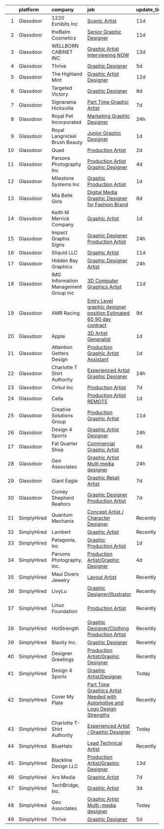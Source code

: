 

|    | platform    | company                               | job                                                                                                                                                                                                                                                                                                                                                                                                                                                                                                                                                                                                                                                                                                                                                                                                                                                                                                                                                                                                                                                                                                                                                                                                                                                                                                                      | update_time   | location             |
|---:|:------------|:--------------------------------------|:-------------------------------------------------------------------------------------------------------------------------------------------------------------------------------------------------------------------------------------------------------------------------------------------------------------------------------------------------------------------------------------------------------------------------------------------------------------------------------------------------------------------------------------------------------------------------------------------------------------------------------------------------------------------------------------------------------------------------------------------------------------------------------------------------------------------------------------------------------------------------------------------------------------------------------------------------------------------------------------------------------------------------------------------------------------------------------------------------------------------------------------------------------------------------------------------------------------------------------------------------------------------------------------------------------------------------|:--------------|:---------------------|
|  1 | Glassdoor   | 1220 Exhibits  Inc                    | [Scenic Artist](https://www.glassdoor.com/partner/jobListing.htm?pos=102&ao=1110586&s=58&guid=00000182627ae5b6b59a0dda1c1c4657&src=GD_JOB_AD&t=SR&vt=w&ea=1&cs=1_4d7bf637&cb=1659509598173&jobListingId=1008023121296&cpc=F4185FC643A1AEFB&jrtk=3-0-1g9h7lpk7jca9801-1g9h7lpklh4ej800-15527922810f0492--6NYlbfkN0C2ruSLbldHgJRxGqX58M4ekFWuaOJ1Xy3nZgzYPyc2K5DCdI3untnDGzvEr169cKZNgMJW2ztroVJfj03lEsLmzORnLC1o3jre0oAlCk2y7HVDXlcgyXFeh6MGMvw3-WDSZHbEiaj46qFxEGUDuNrlCJBxxVOXR4s51v1ewCrwASw4ewkWnoPMfk9Yo3QkYsF7AlaJE4xF1iGifdTqpMaO7NgYcJ9jHfOsuDY0mw_gHtw1XbVVKpZlh-G8wAq6WyPLzfIaISqt31bgSgWNiEuzN70aeOQUWbh2235eUDtnIrjJgT5CEtXJmJjzRHbJEBgnHPGn7tUn4JIzaxmRH40z0UlEtenRXB-OV3Nyd7eNXgb-IQvBfi97JtDeYLszceACA5rHMLJ8IKJWmPr_xrrWc4WCWaPeN9Js-Hu31QuUJY6qSJ1zFUC4S1VYQXrKtz5Pomc6SIeNJLl7ipAnKnxMOeVAKoo6sAs5jcfGloV_u6vIZZ12IynWbLkQ_NonJbg%3D)                                                                                                                                                                                                                                                                                                                                                                                                                                                                   | 11d           | Nashville, TN        |
|  2 | Glassdoor   | theBalm Cosmetics                     | [Senior Graphic Designer](https://www.glassdoor.com/partner/jobListing.htm?pos=124&ao=1110586&s=58&guid=00000182627ae5b6b59a0dda1c1c4657&src=GD_JOB_AD&t=SR&vt=w&ea=1&cs=1_405dee1c&cb=1659509598176&jobListingId=1008023270650&cpc=B076152010A3B66C&jrtk=3-0-1g9h7lpk7jca9801-1g9h7lpklh4ej800-3443bbd3b66a87f7--6NYlbfkN0CiwYZWsgeIGxaZVD9AijDv5Y8RBhHgWVXL7YNkINyxKjn7YTrqEzQwB_iyJwxxx3lTN6lrSZjncLtlQEJIM-o3RG-7AJazINih6hy0vg3xrkk_OT-XH6ntD2F64M9b1vJIjF-nYYsQQMLeoY5kzfmfaXFxzyRQlfy78UCbYsKhJsO5efnCWg0i4KKBz7W_F4ZuLUJc4ujsUlya2eUqp65QkS3vlx3Lr7qVVsPBF6ud6qpaCt7dwg4keUErRTJ0FIojF2V1rzlVpp0zkKXkojvXvtdNqGZUHRyd9GFxlGxbpgsFEvF8wBSTFer6wkA0__KD_TngkaK6IR4JjNrhIJ2uAEuaQBx89OEfLwtSNFQpHzSOmAOvtMBZVvON1dqzaSYCyFqPR0ZHnjqx7UcYqhd_Mat82egXUbZNIJcxRMWCzBwfY8J8LsuAC_YwMSKA4yr1d3-0T9MtUmhz4CN18hVle_0Oy3Itg8ZrwgRlVH73fU6VmS8Ygx9BOUANaJN7W94%3D)                                                                                                                                                                                                                                                                                                                                                                                                                                                         | 11d           | Remote               |
|  3 | Glassdoor   | WELLBORN CABINET  INC                 | [Graphic Artist   Interviewing NOW](https://www.glassdoor.com/partner/jobListing.htm?pos=126&ao=1110586&s=58&guid=00000182627ae5b6b59a0dda1c1c4657&src=GD_JOB_AD&t=SR&vt=w&ea=1&cs=1_23cecd48&cb=1659509598177&jobListingId=1008017552221&cpc=56C4EA4A1A191A49&jrtk=3-0-1g9h7lpk7jca9801-1g9h7lpklh4ej800-1847472463b781df--6NYlbfkN0AhkjNy_Xj15MaJT8SEVZ_cPLF5-iMt0WSLYnUgPquIKLZkf64LcCBhO6pe0Zxwsq0rnfcOMMPAOY6gpFHejSFos_A6OgFD4Epv7rL0UYgr051P9GyongRzFBdFh3SYtAfD8y0NmFOv44G4sCE4xzsWaLGOJQ25YJOiIhw5bp2r7gOF3HK9pQdhR1fpmSD2NU-doj4Xhb_1IVRn1uiJiLDsdgsmIHRw0R36WR04fA-SKFRSvZRVEqOCTJd6f86AFs5as-N4aAQievv2sssiMOxxkc42UAsxw0Z80ZaS0I9Q8PGSOo3937uQ5SdnLC_GMqtz964WaI3ffMzsisJ-L24g_Uql25SpxiniG68YFygwav5KYrCBVGmoX2HPKXF_Jp-D3FSv35NJDuahu8uJuh7OPEoNN8s_CBBFRuqlDHZ_Sdz-ha2pyIwbRAAhpmZZBpVsnaTGLvmCTCyyfkVbUex1kC3Iqv_u0mUtwYEpyv-2DrGAADGHxWiOGUUF1H2tnChkcrDtDn9aeQ%3D%3D)                                                                                                                                                                                                                                                                                                                                                                                                                                 | 13d           | Ashland, AL          |
|  4 | Glassdoor   | Thrive                                | [Graphic Designer](https://www.glassdoor.com/partner/jobListing.htm?pos=123&ao=1110586&s=58&guid=00000182627ae5b6b59a0dda1c1c4657&src=GD_JOB_AD&t=SR&vt=w&ea=1&cs=1_2ae17294&cb=1659509598176&jobListingId=1008035466939&cpc=723ADC3DFE402989&jrtk=3-0-1g9h7lpk7jca9801-1g9h7lpklh4ej800-9cab29ba34743680--6NYlbfkN0AYRhk3SNz_jDngUjYl3hk3qBCZ5g7cXemH5c8hp1qu5tttFD13BN7fOWiRydCvnVxxfPfuwkarW26YecTj_MRwPausoW-zaCq7XszQxZwF87LzcpW_gR3uj6rPV2otP5zTkZzv01lFfMW2UI1tL9EuaUQY9cogRmMxn1amlI70szzzumxtqaARKVlZO0bm5iM4otVmRT05cMC9njQBMzPx1F5Z_sdN7AL_SdGUEfcEOViJ0Xxg4MMZTQd3QKCTuFBwFz6mbMm4llbj7G5TIzjIkoOldvXb8DoQTyrYDgVuJxUzHknxUd2XfTwnWwvSPQWVfnO6AhaKf0X4tr43BeSgQswBfcbpSpQyS81C3tu7JY4-Td2YaNQ92_z86kZFR1Nwj0Al58xQHjyUgaHozTZMfU3VwKkOCJCludMtb-I0RsZ3thh9glcEh34EZA942ZDKMSLCko2d_-t3tdsXYoAc5ER2__8AVM319H3FnNMXY5IDVghdlM6GHLLcatjewVM%3D)                                                                                                                                                                                                                                                                                                                                                                                                                                                                | 5d            | Remote               |
|  5 | Glassdoor   | The Highland Mint                     | [Graphic Artist Designer](https://www.glassdoor.com/partner/jobListing.htm?pos=114&ao=1110586&s=58&guid=00000182627ae5b6b59a0dda1c1c4657&src=GD_JOB_AD&t=SR&vt=w&ea=1&cs=1_9edab512&cb=1659509598176&jobListingId=1008020364592&cpc=0F120DD93C91FC85&jrtk=3-0-1g9h7lpk7jca9801-1g9h7lpklh4ej800-97e7ceacd8238ba8--6NYlbfkN0D788tVLZnHYB2JKTLmCXo4PydfvtZKcdbYx6lxKaz3Imdx95jlIVm0OnuHO2Jw_5KYnwsw6zqlQHL1b9GqUOiUzoQT7RXcgfF1MGX-6tBFE7pzR7jzon6mOafBPxFiax4OJPMN2HyvYdjxoclwO_3degKD1qpN0XVm4PYnEPbla3xuHBukzWsGpGs-P-CLDgw80xA4aIOIaLO4WGiQ2W_avpBzioigPyvEi2d32prcLrnEicdgpKqXKgCs7hguBUrWuRmgwRxDtc4YuvmZTXfIimaSgzheqUQQoDaUtLgj6Nov7VJDipdQmby9w4gaBgXCa5m7jjqjts1eUuCUa83agp8hDXNwqqUpFC4DbaUxw8BAAcSlK7qAEgV1pfHLQQFFijL61KtfHpvZhOHdPhpqfFTQqozD86I96S7dbcXoHCOz53_HUeKDWE_s1H9KifWqoLIRekTRWC5hUZh8YEkVrmIRsANis3oKkSSfz1jDQjqJhw5T-2pMDPJKBF_U6nYaRYfT42zLoQ%3D%3D)                                                                                                                                                                                                                                                                                                                                                                                                                                           | 12d           | Melbourne, FL        |
|  6 | Glassdoor   | Targeted Victory                      | [Graphic Designer](https://www.glassdoor.com/partner/jobListing.htm?pos=125&ao=1110586&s=58&guid=00000182627ae5b6b59a0dda1c1c4657&src=GD_JOB_AD&t=SR&vt=w&ea=1&cs=1_d6f5a2ed&cb=1659509598176&jobListingId=1008027612829&cpc=82B3195DA92CAF92&jrtk=3-0-1g9h7lpk7jca9801-1g9h7lpklh4ej800-61d317a2578578b4--6NYlbfkN0DeyJ4CP5CzwT7broxeUwKBt3co1QwKwWitRQqJu2WRZ_kKpMlMYLC_3yQK_Zet9srzKWjMRlglh8Tw_Ypigr3SXDKyJoKeuSG5dBXiAsKhSkuO6wsI8JyKbzEfwFX1lQf9Sg7H0wgWsaEo-oX_btf-4baeR4GGK8J3mqFuoO3NyrxLvTWxzNUSKSwS5ol9j-2iQqf467zfLrwlQghO4gPG0__MGeOXDPnNPUhlm5EGN3djAC-ez7BwgW0cvBBbHTpQoRCu6z_731iThKVX0UEk-fdl2jyDf6_nQNp5EOR4FFTBqdlaOa4Qp68fVU6hzdhryQrKgrYPSINXs1d7riFpDLzRuce_4wAPM5XH-aTNnVL9eb52lOirYCfxkRJHWpoi3nz6jS7knO1CKs4sIF8qjk3BtioHpmBTCwX3U_eoFtr-TWG06h4pFKaX2pu7VDlHosSeZMpQuvm1s8Er7xGre2Tvl7PcXODo-f0HzExg4U1DDKxec7qI)                                                                                                                                                                                                                                                                                                                                                                                                                                                                              | 8d            |                      |
|  7 | Glassdoor   | Signarama Hicksville                  | [Part Time Graphic Artist](https://www.glassdoor.com/partner/jobListing.htm?pos=119&ao=1110586&s=58&guid=00000182627ae5b6b59a0dda1c1c4657&src=GD_JOB_AD&t=SR&vt=w&ea=1&cs=1_ac56c720&cb=1659509598176&jobListingId=1008030878739&cpc=6193B0C32834B022&jrtk=3-0-1g9h7lpk7jca9801-1g9h7lpklh4ej800-c93e7d024d529b50--6NYlbfkN0BHIfC1zsKGIu0R3teaIu8liT7fbRNLaQeDQfcPJweUK9FtGyWMTNeD2LO0WVMMVCNy5aiDBwv7OHdWO0iLy4HsR_uRmgVgAfcclMtNUZL5QOK1eTiWPf3boEF5YrKNm5S1C4I3NBzqQXsPCj0kD1w_6R4GNE5z8Kmnj-IpUhpsCY-3aDWFfuq36sxQ6tUaZDkHYxe9M5OV1wxIlusizkZPmWQLxErAed_Z7bnUNUG-Yohu6s1bbKepqoeDmWeS-_9ZlEXCuJsfZHqKUww4mlU3oY5Rf8iHQy-XrPV6a5ipeJKmHzqex4_9AlG3pAo4zUPaWcOZ0ZGkVWBfk9Glj89vaCmXvwJ1pka-QkjCihGgDPLGuO-_t6DEh-aVUhX8lcoQV9wIkp0JW4615pOlDzBBFTPaqP7A-3NVOxl4sOuihf6BRBL_asRWIlh0i-EQs8g2_PZWhzR-Hgya3JBjTU9IddG-nWDeo8JjeW_ngdOm-SbfGk5GWf13xLQAAYwf_rY%3D)                                                                                                                                                                                                                                                                                                                                                                                                                                                        | 7d            | Hicksville, NY       |
|  8 | Glassdoor   | Royal Pet Incorporated                | [Marketing   Graphic Designer](https://www.glassdoor.com/partner/jobListing.htm?pos=115&ao=1110586&s=58&guid=00000182627ae5b6b59a0dda1c1c4657&src=GD_JOB_AD&t=SR&vt=w&ea=1&cs=1_c05e48b3&cb=1659509598176&jobListingId=1008047829910&cpc=87034903B3AB482B&jrtk=3-0-1g9h7lpk7jca9801-1g9h7lpklh4ej800-f376e0bedf975cf0--6NYlbfkN0D0ZqxdZg2TwcIemQ4yr89eGinLCR7bn2QHXosobzuZIHsiSwugb_1pwPQhHY6SwGhAlzKlZ0HCpAn34pxtFPkXaaMkSF_pngrcaDkHJzdCL57kjTPO0H0E2Qcq8owAXHpTDGNDxi8HLOzpvn2pzCOUmFDZIl4dsAAD99atfeKu-amoLHdYRUdHY1fO-_6FEi97BWLHnASJku6uXXcBEhoSRMydYuzbnwY_pqmwo6Og45twKZQF9hNrVOVm5cMBY1p7k0Iynw5LlNiHgpmVNeCG4xK4i255SLTRLTx5vc8DroynPZwHGszbpTy7_WQKj6NOzKEIqpxZBB0j2f5lw_O0dWVMRX-ZItnQH749VSIKTNfg7Xa89CraRsOHUDx0HNRfdNGc8N-g9H0qZd5y1c-XYAyaFghfuE3Po6f8VZO5fglBvW3U8P_0vi9HePVavvwOD5lRmbaICx0WejnSTp__h8G3y5TG19QBdeM9diiuqz9zoqrv5qnJT3GGAzZNAUv595DcKAiCDA%3D%3D)                                                                                                                                                                                                                                                                                                                                                                                                                                      | 24h           | Hastings, MN         |
|  9 | Glassdoor   | Royal   Langnickel Brush  Beauty      | [Junior Graphic Designer](https://www.glassdoor.com/partner/jobListing.htm?pos=128&ao=1110586&s=58&guid=00000182627ae5b6b59a0dda1c1c4657&src=GD_JOB_AD&t=SR&vt=w&ea=1&cs=1_d33cf524&cb=1659509598177&jobListingId=1008045002325&cpc=DE56C24FF6DEC286&jrtk=3-0-1g9h7lpk7jca9801-1g9h7lpklh4ej800-421cbe952939c798--6NYlbfkN0BpE-cAQ5W3YA-r2UOG4w0-H5Jb_BoUWZJSJyhMu0PMY1SwZdU3k5qf1ZYQ-yXwxSs0iKPWV4IZNRz0iiLHN31d6WCXP7o2GtapHUV2QJ63hgmEax7XwaYMq0RB60QeCrB7JIqvD5tjYqVkKP4dQQdsPdpWj659v2Un56dbbeuh14v8qTBC2JYFTL_imgQzAIQGT3wcSekoxOPUysjZ4GvWRLZPX27GKFPqTTY5QOBkiwG35GtKDs3v1cePMNCHprf9SmQBlbeYX-haizCxu-X6Xi8y0r9-fLTSvuL_kePFfMnO-FzEuuoHmPJNhKG-m9wOjf5pjEKGyGs4a0MUMAQedziZa4wEi_JHt2KLP1B8AROMJBctesssieS8QpRnzQGTF1_txL4QXASxPxd4C0o_3nsqebm57YJOwYmvfYeHeZZ2zRKVIABvCoPo99lIUm_qU13nJ2O6YsNmLogsdAGFqYgO8Iz2Hp78tj9fHorqNXy33F07IaKJPhUrd8e4L48%3D)                                                                                                                                                                                                                                                                                                                                                                                                                                                         | 1d            | Munster, IN          |
| 10 | Glassdoor   | Quad                                  | [Production Artist](https://www.glassdoor.com/partner/jobListing.htm?pos=122&ao=1110586&s=58&guid=00000182627ae5b6b59a0dda1c1c4657&src=GD_JOB_AD&t=SR&vt=w&cs=1_e5654079&cb=1659509598176&jobListingId=1008041819450&cpc=C19BE7EA145E205E&jrtk=3-0-1g9h7lpk7jca9801-1g9h7lpklh4ej800-8859edd289c45d7b--6NYlbfkN0C0XETh_9p0hFVWodd5b4yyhLbSJ-n_97YuXeG9ZsPyAO_rZ2JpYdwEW4NahdWVej-27N7KMEsr4Dzj_Vw1Qk6hqdpzHOnyJVRNj0Vc8SECqPp0Oh_PJmsPCNqTLrvcbj8SVy3hzroR30XTSmhkxz-rECkhbxcVAx-YGrOUYbyIqEFDO0Wo7xFIFG-l9Sjmo7YYY9rjm79UkZNbuDFju-QOwDHWHy_1h6PYRAz1uDhDOrWdKqyJSDHlwLSsBeeaGxdvGP2FiQ2SkaLToE6Wh34ciD_W1xxB3vlIdvFdTVsPdmAmmnC68oHr-8VsKZNL4_NZJJwknWbYzZOZ-0OIDr02ZWNzJrntJBDqOTDkNhNGkF-ssa2m8gSnR02lNuXsBLn4Jq8zabyPXDahCrFp_tXjj1YtBfiUNMBGBl_sKBn5YJLp_SxCiTIkc3RmMCuZ7wE%3D)                                                                                                                                                                                                                                                                                                                                                                                                                                                                                                                                    | 2d            | Boise, ID            |
| 11 | Glassdoor   | Parsons Photography  Inc              | [Production Artist Graphic Designer](https://www.glassdoor.com/partner/jobListing.htm?pos=103&ao=1110586&s=58&guid=00000182627ae5b6b59a0dda1c1c4657&src=GD_JOB_AD&t=SR&vt=w&ea=1&cs=1_38915e29&cb=1659509598173&jobListingId=1008038504433&cpc=48773C01E6E37955&jrtk=3-0-1g9h7lpk7jca9801-1g9h7lpklh4ej800-eb25cc83297a20d1--6NYlbfkN0BnenfVSzJlt4KgU61p4wQVeCeKogbFQBeeiW7PkOJm0acW4_fbQkLu1rXiFt6WFZtmKJN2A9iGw8MXrhpndwSEAIbsORCIWpCqylZwUlDm_d1o1HinILGF6M_VLxRV_KSaNt7hhlvwIVpjbkaPY8UsZXjSSZFGI9sgTkH6jDLYNC8heKMOJr2sitmOpDr-C5Mq4vYOdHf6yB95tDjslQaanYX4w1iytbwXK35dWAhcWHfzOJs3yFUmRUgNlb8fMHAdHMMPqAJGAKR4ENrxwZAyS9unMlVJx_8LOdVYeHoIQw2uctovRoX3bbUIJIJ5W2UOF6Bhtvi-V3ke2o7gmHXTBjZ17_QWlAwUi58kL5jrGKc_j30j-GUY6J5x8xFEunrR8nVOP4imz88oa9t10QNYSvD8x0veqzZm9a6XUDcpammVOhLEozBU0cqIqjd1H1GyobsEL6KOfVlOYXdZ17DL3GW71n67NMM-6qQ4IwldgEufxOdYV_ct5hcBNPnABG6Ar-5rlRUFcnNsYPhceRuf)                                                                                                                                                                                                                                                                                                                                                                                                                            | 4d            | Wenatchee, WA        |
| 12 | Glassdoor   | Milestone Systems  Inc                | [Graphic Production Artist](https://www.glassdoor.com/partner/jobListing.htm?pos=106&ao=1110586&s=58&guid=00000182627ae5b6b59a0dda1c1c4657&src=GD_JOB_AD&t=SR&vt=w&cs=1_852338a0&cb=1659509598173&jobListingId=1008044966222&cpc=D5E11A5BC695825F&jrtk=3-0-1g9h7lpk7jca9801-1g9h7lpklh4ej800-ef3a9f1db4b67cfb--6NYlbfkN0DxLQmwTxWSHoiYyq-hArKwlvHyemWs7P-yMc84Z9eZo2mmlymjku324fUlSHJAvMJalyc8KZqOEAdM4AFAOeXa9oeLXberIsMXj99uW3rgLKCkbSVbiR68gifXaFmuiHtx_ENpaRRiOj5LWQzmAgCUa_UiYXp2rY2hVZRnhjXP8UPeXqApWRO06e0JcOkWyxMtyp2MjnSFO7yBqEiB_Iq7xKu5yr-LKKTBBbm6DwUfgOty2epyXqx9pHXtjDX2p0s9TEW0Mh-Sf5RYIkzEjd7QQvbQeCWHcb0lEggfUSMzXxN6UrTRjbtYL_HhPD6d8CIESruJC83_hh-Y6fFTle8CzbDirPk07Ya9ZXN553A8YwKikjOTYjN1GgGetRj8JMetmg6e-TYoKle6aNhEtyVzzYajp-MZKtj0lFahG9BJLdtlMQ30fNYN1t24TrodIwSiBvYfQydzH5OT_gxfK6RstNQ85ZZ-qoLuaWR1BZG_0FmPRV6PJ2jNtbX6N52osFixbgmUN6x38GYDPdiF1pho5bE4pGBk8bkzLWc9JFsGjEWd0GXpb_xMU5S9uH_cpuLtzvUSTJFKLxGHSYDf9632Xz96aoXHfs1rOhSTnbuK9EkYbq-0Ay4s23htknUF-S0upPagHABslNuYFh6RJsq8_-MVCpOzoOM%3D)                                                                                                                                                                                                                                                                                            | 1d            | Portland, OR         |
| 13 | Glassdoor   | Mia Belle Girls                       | [Digital Media Graphic Designer for Fashion Brand](https://www.glassdoor.com/partner/jobListing.htm?pos=127&ao=1110586&s=58&guid=00000182627ae5b6b59a0dda1c1c4657&src=GD_JOB_AD&t=SR&vt=w&ea=1&cs=1_3d39f8d0&cb=1659509598177&jobListingId=1008028034846&cpc=DE56C24FF6DEC286&jrtk=3-0-1g9h7lpk7jca9801-1g9h7lpklh4ej800-41a3028e3aee81b6--6NYlbfkN0AseM5rxgKJoSIDrMBQslZUW55R_DY02xnG8otlUK0z8ZnNcznADIO6mS6bb_QNc_WD7LvQqsYMWx91k4luMmSy7TTdNJZVaKCnyIwvTefaP9TmlAzmOe1JDwc59yzX377Ujs7PP9U5mbvX1x4qN3VE4aQlhplM55Qza6NqSDSTdxkJfGN29TuCVJrQ-_jG-5xugkn5Zr8ekYOe-KoLuLmhbZh9JGh9ZZ7e-_uWnW5BcQtsQIDJWoGdITm6U80wOHBxQVGvUxdx_Dl6x3-rubLIWqa2iAjy30VAWHUcZiezeVYmz6EYBRKe7kTiqcfXyfe6GgqgMjPmeVj0LnUryE3iYRbYV3sWYBs33J7XR75QtjX6xpTaYBpb3EbDppIK5wlIKe1DLbJwzDlE3vwtmmE8t5YJNAWGotmcuZqqTJM-52m2ndmStFxY4ZfnbMFR9AbjiI4e1JyKG2G6xVqlHzzNSm5053YkHUmHk9P6ZYwcxXTOQctQqOP-rZ97kjQODHzSZc-zku6R9s4EOfmd9SpynAhABpHwKg0%3D)                                                                                                                                                                                                                                                                                                                                                                                                | 8d            | Hallandale Beach, FL |
| 14 | Glassdoor   | Keith M Merrick Company               | [Graphic Artist](https://www.glassdoor.com/partner/jobListing.htm?pos=110&ao=1110586&s=58&guid=00000182627ae5b6b59a0dda1c1c4657&src=GD_JOB_AD&t=SR&vt=w&ea=1&cs=1_e103daf0&cb=1659509598175&jobListingId=1008045012417&cpc=64DC0C913FDBAADD&jrtk=3-0-1g9h7lpk7jca9801-1g9h7lpklh4ej800-fbc22cf0e636a602--6NYlbfkN0D_KRozbKJx95I3LRYgbj09bqBDFeyQG4s8tCOB31p2DGPWouQo4S-5NX1BSA2nTw0_ORWVUgjJc-S8yLWhZu5_ezP_hvw5DvfVCLJ5c83nZ2PfVdzERVvzMldKWAupD5ygP6FzbIWw7vSB70agLNT0fBZMU_3MBSvYtHRCFNWdwXNNC92D3QOPF5qqy8-MpPkrJFGT8kKqwBNWdwPa-hk4CF99YBbUZWFWebV-QLi2kN0nPpqeFWyHpuxYBklxwiMxlzHO69qgL3ajzMk_esumUByNFcf0mI6sds3U5KCqhvWp0oLcXZVy1Usd6BpPCtyGbofQMylELu3a-gZjF-nps3qz59Tb9tT-3_070RduN8dJrXBF3Q-uIWfFwr9kf-SvouL2WdsOQ4PihSaUb_KFQd3M4H49bVJcthJBhvJgBIfcltxBpAWuZ1ghVX0ab0hpkzBTe0VPPV4PlC6bgSOMfr47mXgj1WuHE3qKar9-ha8bP_omAuOP418V6aksFL7W3bzHajn23Q%3D%3D)                                                                                                                                                                                                                                                                                                                                                                                                                                                    | 1d            | Sibley, IA           |
| 15 | Glassdoor   | Impact Graphix   Signs                | [Graphic Designer Production Artist](https://www.glassdoor.com/partner/jobListing.htm?pos=112&ao=1110586&s=58&guid=00000182627ae5b6b59a0dda1c1c4657&src=GD_JOB_AD&t=SR&vt=w&ea=1&cs=1_ad2685e5&cb=1659509598176&jobListingId=1008047254016&cpc=F2E91DB1AE7076E1&jrtk=3-0-1g9h7lpk7jca9801-1g9h7lpklh4ej800-6827ab9b96f30cef--6NYlbfkN0D0ZqxdZg2TwcIemQ4yr89eGinLCR7bn2QHXosobzuZIHsiSwugb_1phX4OWj_5MLF2JF0cOZgnkBhVaPfpgBFv9Zn5fyih-c9u2Vh1j1YWQ-poM38hu73hl6j5HRzmozlt9IQJNcNfvDsCnCypCuy7ekk_fQkn-uOgdoApx4RN8J0ouZm12UTcngQLJAsZo7WNmOV2Z3R_ywEn7dm0mjY0c_4nmM3S-mwxV-me3DU65pk45Z6-_KkRrz7EIPOnsHS5j6D2dkTNDDWfnoGhXkoxRiMvVZKBSh6d2-K9_y8VjtF9eTqGp1quOitrewwZsYa29GaFOOIltAEi0eTdjdb1mhvO1VHobumduAztzfh2qJGI9IiZeRc5vq-Di_LxTlGKncCXvTpdFAcXP4G7AIkvKsRXSJfftQN86SsM26dhJYLI14ptmQqyNYczidTjBPpBD74-zf7eJ776BSTwKJs1mUE3khxKcMDgAX06jWMRPL-u8HHiLVzjDT_oVzcM150xTT9mKrl25g%3D%3D)                                                                                                                                                                                                                                                                                                                                                                                                                                | 24h           | Seaford, DE          |
| 16 | Glassdoor   | Sliquid  LLC                          | [Graphic Artist](https://www.glassdoor.com/partner/jobListing.htm?pos=118&ao=1110586&s=58&guid=00000182627ae5b6b59a0dda1c1c4657&src=GD_JOB_AD&t=SR&vt=w&ea=1&cs=1_75812ac6&cb=1659509598176&jobListingId=1008022929441&cpc=853DEF62E69EE75B&jrtk=3-0-1g9h7lpk7jca9801-1g9h7lpklh4ej800-49c4cd4ee58b5291--6NYlbfkN0AxL4XJCSIpkSFElQoc1KUzmDHVTJiB4qhk3U5zkziJ5O5ZdAoPxm96k4FNah-_rkoB47EePcl73HgMX4DaSvPRfcoDCXeADc75_40atIoZkpNTCI-SrSYYv30JtvxfoJa5kgHsPbEmQm9xe2-lDg0DfBzpb2Q1rWsJ30z-iIgCETE1qxe0yNM0ZOuXiQz3P6y0oPSIA9d2C_5lQwQ-9nUgK6H1ImrFGRMwJuTEvkm9kZQLYz48Q0A3qYG_8rWqczVyZEV7qEeOEugzSG0dPRFnJKbQ5IF1GsYfX7KSi8jMqT11hA6YF3UAaQtyR3i0agzEfJSqHHyuiferYgXGmnrZg4Z8w5_1PeMQQ3hLMs8dCEK3ZA5JJq77o7twkr3EDZtMxwsko34O5rL_47ZlfG01AWnZEcqssEsXBGJ352gPs2JuoCH5od0IXS59TmkgWK2PqEvkbWcCwySAM92mOtI2PTPrDJY_ieEU85E1f_7FMFoVmn90-flJZtZTQmlkSu4%3D)                                                                                                                                                                                                                                                                                                                                                                                                                                                                  | 11d           | Dallas, TX           |
| 17 | Glassdoor   | Hidden Bay Graphics                   | [Graphic Designer Artist](https://www.glassdoor.com/partner/jobListing.htm?pos=108&ao=1110586&s=58&guid=00000182627ae5b6b59a0dda1c1c4657&src=GD_JOB_AD&t=SR&vt=w&ea=1&cs=1_135d3a45&cb=1659509598175&jobListingId=1008047414359&cpc=2C031D2D3FF29DE7&jrtk=3-0-1g9h7lpk7jca9801-1g9h7lpklh4ej800-8c0ac20b4341c164--6NYlbfkN0DdNONLqhA8z6QrX6vw37qu8cGScUjPKwqVQr3YAsb4-0eBp-RYgg9wYOXF4sArEEOitpInzMlyS62yaJZ4xN3YsopoFgHSmMjV6Dsc3wpTtk5_fdgNWVKYhJS0evgqeRt6ZZ-Mmy7gqBmbImx9jRWN4IftTQaDv7VAr_0bomTf5I2-xwjb9TYswaplrs0W_sUH5Y-uqodx8eYw1RRqBN2ZbyFYjNHDI_jN-WjtzRCh_XE5lNAzgugz3pjnV-MPK7_MbJZFu0oQ2B17VLuHxxeAJpODnOgWHpt03DBO3DZFg3ZHH781X21UINqCJDxdR3woJeN0A8Di4-hScYJWOiFu4u6s2-hi9pUVZyLUszzrfK3gExkH60OozEDpAbqlGWiyqFkQTCExWfHi5nMvYP_vVcYBQOJDlv3s9I71A_EtL74lkiuLYSlNf9axPC8ansEfzzcR3siljtB16Y8rFQUdPRDkS1wFSrSJw4Iuw8Ww5xqfiztfBuH2szDxQ5oEKmld4a996tAcbg%3D%3D)                                                                                                                                                                                                                                                                                                                                                                                                                                           | 24h           | Hayward, WI          |
| 18 | Glassdoor   | IMG Information Management Group  Inc | [3D Computer Graphics Artist](https://www.glassdoor.com/partner/jobListing.htm?pos=130&ao=1110586&s=58&guid=00000182627ae5b6b59a0dda1c1c4657&src=GD_JOB_AD&t=SR&vt=w&ea=1&cs=1_2a4e2e8f&cb=1659509598177&jobListingId=1008022807510&cpc=47CFDC01B3F81FAC&jrtk=3-0-1g9h7lpk7jca9801-1g9h7lpklh4ej800-7f6d195b4dba2fdd--6NYlbfkN0AMhsVczhfRc-c_pPFqVtvs9dldDBMY1edscyUrFj36hsfJ8qpudNUIQAn_KP9AjUwSWQuXB70ZiuW7K6DnWrfWLQyfQA0-qH9HO2X_GMNA4Jgs-paLIG8nFpdHVmsy8eelTVoRwxRi2aLHy0OmRyk3W1Dogz6lAW6TDW51g4s1m3UYgz9HeyyHZSivGe6dLFPIx_QOe-Rr0XAiPzOmJWFVRxaDkXgbFssMXsVfaIP85HTKUPeSUvJeK5z-70Z6vCeFnDQvdUohESbeNvFC6UFg7zL9rs1_K_aKma-Pi_TvutnLwXHeYxK8Kve84oVPDh_iM9IbPwwU6_FLS-U5AHkOHnCnirv99mrDkAzSWIKSRFyagXCLLIjAB79f-a0CzIAJsiPh2I3ezfEVmrqJ-IePySDTSghe17ftHbyHhUiN_iIipM6uUGqOgdAg30FtAcPPOEzmG4eLuYzKXES2CWhrfmgnc0Drc93WOUDiRyU4NzhVmmNhbceSS7kb7XjJTrc%3D)                                                                                                                                                                                                                                                                                                                                                                                                                                                     | 11d           | West Mifflin, PA     |
| 19 | Glassdoor   | AMR Racing                            | [Entry Level graphic designer position   Estimated 60 90 day contract](https://www.glassdoor.com/partner/jobListing.htm?pos=121&ao=1110586&s=58&guid=00000182627ae5b6b59a0dda1c1c4657&src=GD_JOB_AD&t=SR&vt=w&ea=1&cs=1_71120381&cb=1659509598176&jobListingId=1008025988985&cpc=D69957E0862862E0&jrtk=3-0-1g9h7lpk7jca9801-1g9h7lpklh4ej800-d2979b3f26b1df50--6NYlbfkN0Dbo69YVAhkqAafibtWW5cFk6HfJHY6n59WdxZNNtvI-vt7pmYOFDD_td4dDXJSpaf3PIBa60X3EWcTdICfkjtTV3Krcyso4mAtQ1rhviGrXCfnz8OuzJRAJlMJRaCK81CHXPiW3k-lZ2T8sU7lFSZ9GnTNzRwCBgUpWJtDaCYk_A1EuYANnAhURcGjIY8AoEOzZRzWneiWWJFyV-AetfxlLD4w2cuLG7dPYRWba-lKtJaG-EW2Kso7C_pBdXxLNAjB2Uh2imRrbRJ3e6xI26sjctClnrEBMVcJuufftGw-GLaWz9LahtPntwxrpTvcCYt8ICDn1a0PqaF37ass1joWAOUIsWvk6C4aR2yyvfTxSLnrB8u7R2BomjM6BYlSwmbHbS5DoT38KqI4AFif1mV_lZqnK9218QwHny9DlCogCoZ6D7uC1-skrn0OlgP_Z4HcnRlJL2M55XRfxxeifq0hYoH2YfAhpHuH-p22r7rowlyfuHW4Vna01Ft8oVGXFmUxvUnfJ4wBGDDgcn9bX5wv8i_cY9rdPDIw1n0P6fRCPOUYmSUCGEEjjXMQrH7_0kE%3D)                                                                                                                                                                                                                                                                                                                                            | 9d            | Las Vegas, NV        |
| 20 | Glassdoor   | Apple                                 | [3D Artist Generalist](https://www.glassdoor.com/partner/jobListing.htm?pos=129&ao=1110586&s=58&guid=00000182627ae5b6b59a0dda1c1c4657&src=GD_JOB_AD&t=SR&vt=w&cs=1_55ea658f&cb=1659509598177&jobListingId=1008043315424&cpc=F41FEAB56D215062&jrtk=3-0-1g9h7lpk7jca9801-1g9h7lpklh4ej800-1b9bc4abaa9c16ec--6NYlbfkN0BvKrLyj5gPmtZO9T8euul8TCxuuKNOtzRJOomxnwSEodTz2Bc-sPZlt2Zgji_QUXFzD7dtomGns_hR7wA5qROeh1D0sSdCcCTzAlkilmqfzZjf8ww35AV-QWcUoZrGI3Q6Gqv4YHd7SsjDwQNLX9uhCDLZdnCczIOOBDLWL-Pr7sDpjdXpMSqTiIprYSYRmqsMjZa3pOWvZoI5G568R6y0SwzFD3F7fYmO2wpQSN9CMaLZvvjX03KEbkK-UNaqV60LoOcxwVFNRDdOpWM3YRS0pVEqKWMP84Ezt0jU0EGA7Ev4wqxUUnbJBnbz4DycFBESHssQH9L0Pkn_MnA60sGt6Xxf-s4d2wV5x0Y2756_Jv4Y-_hvyGgI8UfoqaU6Zt4p91eT17voybP0I6U_AmceBpyDhFqpvWBiRhbr85ebTE36RdY0KLsDCgdAOyfbpnpP51GvHp9qHct8PWllOFhOVjlMlymkQpELinMYTt5DEJ882J7UxBxiVP-0RavFoj6RuEg799NpHBSU2c9Do30I6byb6zQZw5KXnR6ABycPVgLHtI8LzCTfTI8GfnPwkfgMoMs4a5drSTu8tOkVbm_h1ypf1WXgVjKY3OL8JF0cO0N1Vmjz9WcfvJ8RxgaYrReJYDnDvzexHBvPF34MQGFOlevKNNWLMvaEwsAmJ7RBVs_fRjkLPiEaRekaAiNgdFUF1PzHTvau58Tu8NSLKlNmHazAqWSR1zn_5G1afkL3q2AWEkkBs9QF22oFg0tCNOCXJPZRewQGIYRLIqRsaNT0xil8eR-IPKoT_h8MGV8TqXr81dkoFFI24gLY3Ypc_JBEwm7aSw_LBuuvpgeNdxUfLQofrt6MHrKeUla7oM4VZhENmc0kUySM3jMNLkjoy8tB25zJ6m61JSH2U8ySqGiM_QY2x4MiSIOHi9FmQoaDaU_5qi2tNeAuNXNiXFj02_0%3D) | 1d            | Cupertino, CA        |
| 21 | Glassdoor   | Attention Getters Design              | [Production   Graphic Artist Assistant](https://www.glassdoor.com/partner/jobListing.htm?pos=113&ao=1110586&s=58&guid=00000182627ae5b6b59a0dda1c1c4657&src=GD_JOB_AD&t=SR&vt=w&ea=1&cs=1_75cc7e86&cb=1659509598176&jobListingId=1008044809256&cpc=5075878B7C32FFAE&jrtk=3-0-1g9h7lpk7jca9801-1g9h7lpklh4ej800-e974abfb63feb896--6NYlbfkN0CNayYzF1mBaI40OgT78t3Q2d9IxlwDzhsYR4HK7epYUURqj7ThGxAThpiT_ym_V1qJyh4Yr1mUXrDKI7JFp_kUzX8Cls3FWUp8-kGjhcUbONrW9E96l8HQ0tFRX8q6QUcejCJ6L4ypwnQEHkpT2HjXt8HbbnmCRmdp5FsBRO1-iDWmW2XeC5qqmulS7Pk2zj864SbN-vynMCU-aNiO06NwT4zP3rjcbDCT6NCvpfcPMHRHB1tchBVd5exEarRghMRmysmpTWCFsQnPz3OQ4eVIq4wTIkcFOj_3Ijwuupw2kucE6JE5BXUAQ_P60QduWq3wKE7ghagWJ1-mpYeqW-ZeyqiYJz0ewfVpNhR3zo17ZEqycDM6mOySp649JQsT8xOBYUVUbEqEEOy0omWtH_PWDEtZkI-u9N5sHAPCPhdm7Pyw0M3g9GCZMw17QER5UpmsyWwMag8_PfLc6AR69Db80IX-YKTXecWiLubWsbvBf8oiA3kua5gd1G5ktVYQ6RCU064caebLxDnU9upkB4kz)                                                                                                                                                                                                                                                                                                                                                                                                                         | 1d            | El Cajon, CA         |
| 22 | Glassdoor   | Charlotte T Shirt Authority           | [Experienced Artist   Graphic Designer](https://www.glassdoor.com/partner/jobListing.htm?pos=104&ao=1110586&s=58&guid=00000182627ae5b6b59a0dda1c1c4657&src=GD_JOB_AD&t=SR&vt=w&ea=1&cs=1_c7eee31f&cb=1659509598173&jobListingId=1008047200980&cpc=1959DAF898583D65&jrtk=3-0-1g9h7lpk7jca9801-1g9h7lpklh4ej800-d68efd3f1b604758--6NYlbfkN0BZTkcIwYC6oMH8I_QKJ-rPs5BxVgFTfffC-0M1VeAt8UtBPT53R7jfuH57GzLxT6Him6Mr-28ySnon-N57S3UiIXF_up-0UgoXf7qI3BjcxhuwSPaGX20Jjg7aT70Roi44aE6Op2YoxPpS5C9F_CZhBtK0RijyhUek6RKa5hIiWtS9giw1PPGwEBXkEp6MyKPiCM1KiVG3EdmvJLkbk5p94DB2AK-VYENpX9Kp5nzntmEB2VApE0w2cmH-vTuaFlcDt1XMYuzyGYf0SUxNE5Z7BfaR4Eu77A3KlaMiSkTOOTy2c-_vtxgeJRsZldMTxeIDdcBjC_JebG_ktuQv_59xs9lekZ1zjCQ3FFp6XmJ3wCtIOQhpq9k2soruOpOaGpkdFi-xwqveiR0oXod1OBHtKDsjxIdJnjf0QDBXVTWFCUEsr5Gzbg4De1we9oADb3tchz-kQs3GljgqIF3hUbwbV1tKPDg70mjMBYhJbTu9rjbMMQTP6zX-VrwFv5OC5GO27FcHvfMHaurp9gu-AIqG)                                                                                                                                                                                                                                                                                                                                                                                                                         | 24h           | Charlotte, NC        |
| 23 | Glassdoor   | Cirkul  Inc                           | [Production Artist](https://www.glassdoor.com/partner/jobListing.htm?pos=111&ao=1110586&s=58&guid=00000182627ae5b6b59a0dda1c1c4657&src=GD_JOB_AD&t=SR&vt=w&ea=1&cs=1_6e250678&cb=1659509598175&jobListingId=1008030718496&cpc=022796DF6CE1C9E6&jrtk=3-0-1g9h7lpk7jca9801-1g9h7lpklh4ej800-613874d8bc880af5--6NYlbfkN0DMiFM2DFaCxWVgUXAQeV1PT-6RmaTIEUC9UBgdAka0fVNoudSQ7Q9QYMuMUr5ZY1OUaM8KtYv1sgP6GvhTLLDgQ1hJqG2D9fNjuOBM2L74N6auyLrHDvOI3KceH00bC3y8-V-0fxT4dagTlO0PkaURc0vhbz3VKKBxKPmjI7K6cQJpSIj-4iQdXzgMiqUALgP0Rjqzs7bDZJn-_gdBWTbfB6o6AI37JkFciJ-R1TKP71MFMYHPkkKmuyJO3qJGNxYlJxOsCkb4LmR8iwP4B7ofnZeC7Q4pL1mklLMGygUZlYDMwEk7KB4pY4D_XXs-ZyYDt1f8-WCp7JehIxFHhUe5dkrBSZLgyWBr8lSq5pG7tUFLVoUD_U65iyUgpcn7eAtmiMeOgBEgoFzg2quFq76FjHD_rLlG-AtJpEdqdTHYLAKzL5Ofvfm-0tYuSw4WWezw4S2LOpAwVb2RIHfyoIGi3ZxsCnmtfWr1IwQ0cGWDTuaud6fMEZRylRC91cEgWw4%3D)                                                                                                                                                                                                                                                                                                                                                                                                                                                               | 7d            | Tampa, FL            |
| 24 | Glassdoor   | Cella                                 | [Production Artist  REMOTE ](https://www.glassdoor.com/partner/jobListing.htm?pos=117&ao=1110586&s=58&guid=00000182627ae5b6b59a0dda1c1c4657&src=GD_JOB_AD&t=SR&vt=w&cs=1_0d685e3b&cb=1659509598176&jobListingId=1008045051878&cpc=451933188B21919D&jrtk=3-0-1g9h7lpk7jca9801-1g9h7lpklh4ej800-3b1be12b10312e8f--6NYlbfkN0ABL5jwqrJX8j4-zsE1pdctockIOMh3bUiDojLxDHSgft-IBPHc-ugKxXUaFJpc9ddpyUgFYxnN723ccAh6TK-0I9BDmUBhPzTUE_HWYwyVSDMb4Di6NmNssLZujqDrDDtuzBIUH_Nm0IzEJ08Ylduml_CVEFws4GPFlu4SaZzn04FEDUtme_2k6SdVAWqzR8dPMiFeSSj1Ngqhc_edfEchFpfgTibTGPCF7Zo5d4k2LmdDkVpIXMN4amkl4ax4bHwfxJ91zv7RQedW8w91bNPfR9wqN0SjtBQeyyDwu_FrkOdCMGKvOqlqQjgjpsFf4gcM2lVhGJaljt8P-7XxOUFmPCnya2OIbg862sjvfUlalHM5leg-DexkFcbn97ezRmWy6Xc238chP8gfDLgUVxIOqrbZ3hU6lMgT6-H5-uk_81ySJ2ercQJo358KytM0QbGUy-dLfuI_FLo9tnCiSVmPWoKQNbMnM4LIVkvhBLN0qBXEcksM4FGdXvzb6hZcILU4fqFxs6l1oPiAwU-wDPfGJJvPTsAj1dTzHdiSSMasD7o7cvpoyDWo2d2asWc5DdKPy-5MRMPEla8DyM7wsfzW49ZT48tU3z6qq0t6muHQ0FwjujVIuZ5z4E9_pfyQarpPGZq6yKdu-oWPOcndlm2qO2v8uCex1z333jb_lYiqNY0K0MWbeXoJQBUirrrWI7R3LARJElJUcfk90AAYHj7uux9L_4bUfXjGl5-lamxGFgt9xsUeIKDC)                                                                                                                                                                                                         | 1d            | Pittsburgh, PA       |
| 25 | Glassdoor   | Creative Solutions Group              | [Production Graphic Artist](https://www.glassdoor.com/partner/jobListing.htm?pos=120&ao=1110586&s=58&guid=00000182627ae5b6b59a0dda1c1c4657&src=GD_JOB_AD&t=SR&vt=w&ea=1&cs=1_de071859&cb=1659509598176&jobListingId=1008023261017&cpc=BA15C3E50D27FFE8&jrtk=3-0-1g9h7lpk7jca9801-1g9h7lpklh4ej800-6dc99ccb22c31cfa--6NYlbfkN0DdLn5tXN_RiyJSiFodarGZFJKa8s6F6AK0THPBWp05MQAviCpm5lNzACRcHVgwZNRBQT2eJY8-Lsdzjd_hzgdg6ELAOAAMLrEWX_v5T-PgpcOCSJ5QzTR3UlCPFtf-knWHPgitqel6I2p0LyP3YJKgkjrgpwDTWV3oMGKGEaeyAMVVJ4PRugzppO30qDCYdZm2IEwRxCusKXf6DPtcfbR-Vf8HCmvDdY5Em2SpiHnxXMAjR2cusyzSTMDGyxoAJ3F5XoAUCgT4sA5MjjzVISNp90ymWhT_WGhvLsc08p-CaPt7Cd6FbdgbFtlhoYr7YwhHALjCOtCWTOZ1wTSVJ5aVzFbtkcyWcd4iwCRRKwh_86ZNGoo7uSoNzFLVBpFW2ojUmLoPxDu7aC1J0LTSRFysaX99tKiJrfUk5e-g_GYBA-mqQwBqa2LKFmOvQoOb6kvnPrQEnrdXgLq81EG68W0uyRAAmhCRdGCtMMb4ZnJ0CQfOaoghx63mvPg3x1oFHUjrv83TxnmV7Q%3D%3D)                                                                                                                                                                                                                                                                                                                                                                                                                                         | 11d           | Clawson, MI          |
| 26 | Glassdoor   | Design 4 Sports                       | [Graphic Artist Designer](https://www.glassdoor.com/partner/jobListing.htm?pos=107&ao=1110586&s=58&guid=00000182627ae5b6b59a0dda1c1c4657&src=GD_JOB_AD&t=SR&vt=w&ea=1&cs=1_608424d6&cb=1659509598175&jobListingId=1008047251754&cpc=5075878B7C32FFAE&jrtk=3-0-1g9h7lpk7jca9801-1g9h7lpklh4ej800-5d6b1e67357195c4--6NYlbfkN0AuAjYKnBHsdkcMxrD7ZJITXxV72vImVt5xOyKRJQecNDAzsz2bnbm2BOS2wd25o-hsLgDtFML6Xrc7e_zaIdQALUJr0EQfuSu-TFrwyZqJwHsy6O3Oo0jNYVNuVmtyMsVR4l52Mnj34TophfuHYbppVnpAM4886zHzh39XgMb6alyl21xbP61QUaoSmGG-Y8tA2NiK5o6tFYXQgKy8Ikov9NCkNj9baa7LFNg17D9vaCE8bRZyTFF5tXRxZI8Y6qbkLgYewkep4AzLdtwPtHzpa_q4IYmlZIgiglBx3XS9EFVQ0BmSYlxsFV3pcSKPJGYcHyAJwcfXYm64f6BYK3cXSrxymcahZuJEuT-NyPeeaOzYKT0bt4l5prJaBMQhJgJKosg4Ry3-5iSHBcBhfx28NTo4t9D3xljMSemduZkxFM8QMdWDs2SRgwXTmIN5jSMZs0V3JCKLJkj6BTTkr1jrUsxkcJBW6OOjY9u890EjRuifIIARn8Io9PjyHKjTA_6vhH8NVB7oJA%3D%3D)                                                                                                                                                                                                                                                                                                                                                                                                                                           | 24h           | Paola, KS            |
| 27 | Glassdoor   | Fat Quarter Shop                      | [Commercial Graphic Artist](https://www.glassdoor.com/partner/jobListing.htm?pos=105&ao=1110586&s=58&guid=00000182627ae5b6b59a0dda1c1c4657&src=GD_JOB_AD&t=SR&vt=w&ea=1&cs=1_d9f48103&cb=1659509598174&jobListingId=1008033363998&cpc=D1B7150B9C545245&jrtk=3-0-1g9h7lpk7jca9801-1g9h7lpklh4ej800-551fbbbb0024abd7--6NYlbfkN0AZiaPZyccuKjlre0e0RaBFeO48J0QExrO5hcuLctOVaDQsAcHmbKD6kywFNpvzVGKmqGEh-jSCWj7fgf4N3KUNqH2gevZrsquTVyWPDxPxLzkx2nq2nQbCu3BBCbW_-C7kfitIDN60_QqiDQ7pNgssUCoQESiZgw1f9iBvHK4MiuA1wYPjy6KKVRxanMxjRds5uKiOEUHwdFzu3hz3HY0Tn3ugHyfSSVyxdboSxYHT6mE4eK_IfhxK5QM3EU6keLFSfAeXX0uTug4Fbarthln72dJl5lBnBkVQKhKfvov29MLvyOaOAlY6mvo1Zvpdir71suS13GOpDqDMaSOXYmxQCHUoCALVWE2ymKNjMrcheW7mY3dRiE0bRoRdc1VYSH2GChIWkJx6maOgd5sPeNiAvi7FNLBWCP4_k4LAe2LrjfZjvTeWI5G7Cj2XlrxsIlVdFe7968k1NtPHfQsQKxtqLEPA15mEbJKR17dqS0Dr1abCfUJ65bfxlK7h1npV-4beMNwb9QE-Ag%3D%3D)                                                                                                                                                                                                                                                                                                                                                                                                                                         | 6d            | San Marcos, TX       |
| 28 | Glassdoor   | Geo Associates                        | [Graphic Artist Multi media designer](https://www.glassdoor.com/partner/jobListing.htm?pos=101&ao=1110586&s=58&guid=00000182627ae5b6b59a0dda1c1c4657&src=GD_JOB_AD&t=SR&vt=w&ea=1&cs=1_f0f897eb&cb=1659509598172&jobListingId=1008047318213&cpc=FDA5FE10D8E00596&jrtk=3-0-1g9h7lpk7jca9801-1g9h7lpklh4ej800-045b306e4105bda6--6NYlbfkN0DQWbk0tgLVYu0-sBadg9ubPRpqRGx7bsbtNMw1zvPoE10peyY3ULLc7xkVMC5JeLa8kmtgQr9ReV9fk4pCNVUh7ZE2oPlw9RWkTkmfP4lI-f3tfKS50zDjqr0m8Esndz1eC-gDFV6avcLGRZg1XsJQqfmCPCaxsczM4cNGCYFIWef9Q0k2Kxo2XAnBVeo42EP86_tXoSk_WnWrnT9mwa3B6mUhmoXHu8AzjG9zNqsfT-XctSMyw41On8fdajDWgy1sURG4Wo2DYG2ADzH2TOMIOj8D8Ea9q7Xs2aFGxnqksGusnWNrpP6bl4D2v_QBWeoBQOobL4L3McsEPsYitZ6gEppIHRp3cSS0vTXecv_PsjybBUfccUkU5xXg3VOzs5EQ9pkGmxeFL9doIsE3pEXX5wEh6Mx7_XFWfrm9wKkCz15Q1hF1D6TvyUcWsaEsRM-too264lack0GG3AS_-Fd8gyrmc-62dfF8s3G89cGQuZKb1ezyso1Li1Of8Jvf-q4R2LUNfRpKS5hR0UFBHT8m)                                                                                                                                                                                                                                                                                                                                                                                                                           | 24h           | Oro Valley, AZ       |
| 29 | Glassdoor   | Giant Eagle                           | [Graphic Retail Artist](https://www.glassdoor.com/partner/jobListing.htm?pos=109&ao=1110586&s=58&guid=00000182627ae5b6b59a0dda1c1c4657&src=GD_JOB_AD&t=SR&vt=w&cs=1_7f7e9e60&cb=1659509598174&jobListingId=1008031909705&cpc=82ABD2B5CEB98952&jrtk=3-0-1g9h7lpk7jca9801-1g9h7lpklh4ej800-eb1779e90613bee8--6NYlbfkN0B9Z5kUrYpJSl1jY-NmjPX7HlwbyZlOtE5lNuYxyWYp6_Kd1vY09tdQW75rfJYrLmsBFWgnbvuYrCNMdsUzmFhTPouE_SU1p7lrJIR499SMq1I1y_RGvUKwKtQHJdlu0SMfZeOwtbhgH_1Ewp4o-dW5lBe3S4cQaAn1DeJTn8-Kq9o-NJQbiN9QL1kLu0SFOqLW_V0N8rVQHsFvd6uwUtV4lylvjmJLGoKCchznkOoJQ0FAAhesrUDjsCeUmF7FXtWDA1-rubb6rtbEHUeSIrPMmJMJPsBPRBTE0m9k1JIM9PB3te_CA_0nx_8uPmod7juje5TDPV8NA3s_Hw3-10eB-aAgvm-xvJzxIHw5vQ0sy2iOzzJgQKUMTvu8mbb0vY-0Ku6-WxmmKQw1BsgGRsGWiyaotTI-QdGWBuekgefZu3drplEtnil8-m1phLAmTnETT_H0qL-16BYgDXfrAPdNnfy5vYNsA7nM29lzBVTPUgghSHP_bgK_D93oTFixLxo%3D)                                                                                                                                                                                                                                                                                                                                                                                                                                                                | 7d            | Columbus, OH         |
| 30 | Glassdoor   | Comey   Shepherd Realtors             | [Graphic Designer Production Artist](https://www.glassdoor.com/partner/jobListing.htm?pos=116&ao=1110586&s=58&guid=00000182627ae5b6b59a0dda1c1c4657&src=GD_JOB_AD&t=SR&vt=w&ea=1&cs=1_542073ae&cb=1659509598176&jobListingId=1008031024138&cpc=C0FAF87ADD587446&jrtk=3-0-1g9h7lpk7jca9801-1g9h7lpklh4ej800-c9b30f6e7a62a1b1--6NYlbfkN0BZIfjwOKz91CE_IecaBf4KfxTkGIi4qAs0Ksrkyb3lfn19lK8M7jCmrbMDgsFM-i_Uo1rX5crvqRHxwvDO8tgMkMA7o8RrCCTp_gWIsWKS4hYbZrsCfeOstDt7WkQGD9JU93DFTv17qzneFF8cBzBs6GhXjJlZW61xZlXGAt3tL5pq5XFsSsgq9L0rd9v7CRpF34AwSBRw-y6ogSCH0ldyeGIDbhvnFFvZieVmpLfira4246yqLRAk1ZHjjsPnnAn114Ea1u4yUHYFkYlfxPhUuxEc4LY64QufTqjGoz7cjI2CFDl9eYp8VRT5aw_39yje8rhFFvrMkPRLmQraZ0aiWJJA9umBMYi8nLNL3Jpc1-KvWsGC9cjDD2uYgEahvqWlyVC8QbGTJD_VIyh1ZyFoEMZ2tB5ZQ7X7UWzuHfnD2qC5mAuVxeouuOxfnoxc89MBuEkjd-mai8VXzYxQuCh0TxYwVIPvKsxZtRTrod7Ai05l4OWykGxj3Ld0Y5iNeEi5vGvBB4J52iHjqccNkOyL)                                                                                                                                                                                                                                                                                                                                                                                                                            | 7d            | Cincinnati, OH       |
| 31 | SimplyHired | Quantum Mechanix                      | [Concept Artist / Character Designer](https://www.simplyhired.com/job/wUfYXASoqIF6HdhaV4uonb9Uwn6PRHGUOUD-z-HMcrmOM_7ywwMv4A?q=graphic+artist)                                                                                                                                                                                                                                                                                                                                                                                                                                                                                                                                                                                                                                                                                                                                                                                                                                                                                                                                                                                                                                                                                                                                                                           | Recently      | Chatsworth, CA       |
| 32 | SimplyHired | Lambert                               | [Graphic Artist](https://www.simplyhired.com/job/8kVsteJRb0Txw6ZA5dci5ZGm52KpU91OK47KGS04lYMLW2h9LrJj6w?q=graphic+artist)                                                                                                                                                                                                                                                                                                                                                                                                                                                                                                                                                                                                                                                                                                                                                                                                                                                                                                                                                                                                                                                                                                                                                                                                | Recently      | Remote               |
| 33 | SimplyHired | Patagonia, Inc                        | [Graphic Production Artist](https://www.simplyhired.com/job/2v8jUlv2F33kckCXBk0OnlSZI4aEppKV0nrp-Fdq3SB5pAi7KZ7YuA?q=graphic+artist)                                                                                                                                                                                                                                                                                                                                                                                                                                                                                                                                                                                                                                                                                                                                                                                                                                                                                                                                                                                                                                                                                                                                                                                     | 1d            | Remote               |
| 34 | SimplyHired | Parsons Photography, Inc.             | [Production Artist/Graphic Designer](https://www.simplyhired.com/job/XU_Fa__KWDJ1swR8hPVH9FWC4ZnzTGcfGmh6xkDIhSOIa9USnFj44A?q=graphic+artist)                                                                                                                                                                                                                                                                                                                                                                                                                                                                                                                                                                                                                                                                                                                                                                                                                                                                                                                                                                                                                                                                                                                                                                            | 4d            | Wenatchee, WA        |
| 35 | SimplyHired | Maui Divers Jewelry                   | [Layout Artist](https://www.simplyhired.com/job/2WcnSXprVowA6DSqK-LU1EpYU9SFcD80Tx3PyfW5B_UfEpc_V-z4EQ?q=graphic+artist)                                                                                                                                                                                                                                                                                                                                                                                                                                                                                                                                                                                                                                                                                                                                                                                                                                                                                                                                                                                                                                                                                                                                                                                                 | Recently      | Honolulu, HI         |
| 36 | SimplyHired | LivyLu                                | [Graphic Designer/Illustrator](https://www.simplyhired.com/job/LQgklC6BRGkgVS4qkbjIZWMfgrpJ-KNhJGPbh5O1JfewvcdTiUc8DA?q=graphic+artist)                                                                                                                                                                                                                                                                                                                                                                                                                                                                                                                                                                                                                                                                                                                                                                                                                                                                                                                                                                                                                                                                                                                                                                                  | Recently      | Tulsa, OK            |
| 37 | SimplyHired | Linux Foundation                      | [Production Artist](https://www.simplyhired.com/job/7HDYR7081SKP6XbWV4vEhsdPckibvGv5ONFidp7QCaeZtdocvTvh9A?q=graphic+artist)                                                                                                                                                                                                                                                                                                                                                                                                                                                                                                                                                                                                                                                                                                                                                                                                                                                                                                                                                                                                                                                                                                                                                                                             | Recently      | San Francisco, CA    |
| 38 | SimplyHired | HolStrength                           | [Graphic Designer/Clothing Production Artist](https://www.simplyhired.com/job/B4aGEKaT5zbu3bW9POCRwLNxgH8P62nFOEhpevv503efdlpLobmakg?q=graphic+artist)                                                                                                                                                                                                                                                                                                                                                                                                                                                                                                                                                                                                                                                                                                                                                                                                                                                                                                                                                                                                                                                                                                                                                                   | Recently      | Remote               |
| 39 | SimplyHired | Blavity Inc.                          | [Graphic Designer](https://www.simplyhired.com/job/iA2wJDVGwTZYzKtheWH8g4ejRn6gCB10Qyzl1iL0v5qJPGObAlTH_g?q=graphic+artist)                                                                                                                                                                                                                                                                                                                                                                                                                                                                                                                                                                                                                                                                                                                                                                                                                                                                                                                                                                                                                                                                                                                                                                                              | Recently      | Remote               |
| 40 | SimplyHired | Designer Greetings                    | [Production Artist/Graphic Designer](https://www.simplyhired.com/job/FSH_j6v3-f8VmouWWSPYqlwCYdCKRGhTiWl2MyoJpTvoF-0fomNc8w?q=graphic+artist)                                                                                                                                                                                                                                                                                                                                                                                                                                                                                                                                                                                                                                                                                                                                                                                                                                                                                                                                                                                                                                                                                                                                                                            | Recently      | Edison, NJ           |
| 41 | SimplyHired | Design 4 Sports                       | [Graphic Artist/Designer](https://www.simplyhired.com/job/GwTxZAJGVhMIeTdmcdsuHs-EzW-Ww_AehK09hfTyfv-eVc8TW4USXA?q=graphic+artist)                                                                                                                                                                                                                                                                                                                                                                                                                                                                                                                                                                                                                                                                                                                                                                                                                                                                                                                                                                                                                                                                                                                                                                                       | Today         | Paola, KS            |
| 42 | SimplyHired | Cover My Plate                        | [Part Time Graphics Artist Needed with Automotive and Logo Design Strengths](https://www.simplyhired.com/job/8lYQWGJmJuZrkpkbU-liVc66E65Ebvi5kUvbm_pITIkH2Ups893ZGw?q=graphic+artist)                                                                                                                                                                                                                                                                                                                                                                                                                                                                                                                                                                                                                                                                                                                                                                                                                                                                                                                                                                                                                                                                                                                                    | Recently      | Remote               |
| 43 | SimplyHired | Charlotte T-Shirt Authority           | [Experienced Artist / Graphic Designer](https://www.simplyhired.com/job/-7SNdoTmDZCsUA4WM5nYsbQ6zd6kT0wYdYOjP-M8OBq5NlvOExv6aw?q=graphic+artist)                                                                                                                                                                                                                                                                                                                                                                                                                                                                                                                                                                                                                                                                                                                                                                                                                                                                                                                                                                                                                                                                                                                                                                         | Today         | Charlotte, NC        |
| 44 | SimplyHired | BlueHalo                              | [Lead Technical Artist](https://www.simplyhired.com/job/Wjuj_8GvrouGkI5GInMTsAVDyDnmD0dXLa8mRnChOYJPWpldqD68RQ?q=graphic+artist)                                                                                                                                                                                                                                                                                                                                                                                                                                                                                                                                                                                                                                                                                                                                                                                                                                                                                                                                                                                                                                                                                                                                                                                         | Recently      | Rockville, MD        |
| 45 | SimplyHired | Blackline Design LLC                  | [Production Artist/Graphic Designer](https://www.simplyhired.com/job/hcxMXxAK3-E-8bXvVLk3Dq6hfPJ9fPTNOwU6-PgEq02X1F60OEbNXw?q=graphic+artist)                                                                                                                                                                                                                                                                                                                                                                                                                                                                                                                                                                                                                                                                                                                                                                                                                                                                                                                                                                                                                                                                                                                                                                            | 13d           | Remote               |
| 46 | SimplyHired | Aro Media                             | [Graphic Artist](https://www.simplyhired.com/job/lRHtozgOHrnYMor0aByUuOsQ_GpKMjFy9pbmJfQQyz9C_MLJ82x5ZA?q=graphic+artist)                                                                                                                                                                                                                                                                                                                                                                                                                                                                                                                                                                                                                                                                                                                                                                                                                                                                                                                                                                                                                                                                                                                                                                                                | 7d            | Remote               |
| 47 | SimplyHired | TechBridge, Inc.                      | [Graphic Artist](https://www.simplyhired.com/job/l0IUUMkXjpqJMFneuUy77rVrZPT6f5EnoWCu90y7zPEo_MSYZOK1Tw?q=graphic+artist)                                                                                                                                                                                                                                                                                                                                                                                                                                                                                                                                                                                                                                                                                                                                                                                                                                                                                                                                                                                                                                                                                                                                                                                                | 3d            | Remote               |
| 48 | SimplyHired | Geo Associates                        | [Graphic Artist Multi-media designer](https://www.simplyhired.com/job/Pk5BXNO1ZpWVeYnm_Rd9S6MlPq-Secz1PhpAO4NHXaMbE-HbEaiEWA?q=graphic+artist)                                                                                                                                                                                                                                                                                                                                                                                                                                                                                                                                                                                                                                                                                                                                                                                                                                                                                                                                                                                                                                                                                                                                                                           | Today         | Oro Valley, AZ       |
| 49 | SimplyHired | Thrive                                | [Graphic Designer](https://www.simplyhired.com/job/yLaIZsuiDgX4L9MV5GbqXDx35MhC9Kru-CazOA3DYFMVGAdRmkdtHg?q=graphic+artist)                                                                                                                                                                                                                                                                                                                                                                                                                                                                                                                                                                                                                                                                                                                                                                                                                                                                                                                                                                                                                                                                                                                                                                                              | 5d            | Remote               |